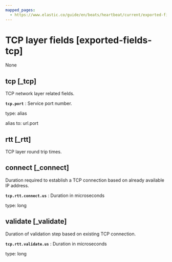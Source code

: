 ```yaml
---
mapped_pages:
  - https://www.elastic.co/guide/en/beats/heartbeat/current/exported-fields-tcp.html
---
```


# TCP layer fields [exported-fields-tcp]

None

## tcp [_tcp]

TCP network layer related fields.

**`tcp.port`**
:   Service port number.

type: alias

alias to: url.port


## rtt [_rtt]

TCP layer round trip times.

## connect [_connect]

Duration required to establish a TCP connection based on already available IP address.

**`tcp.rtt.connect.us`**
:   Duration in microseconds

type: long


## validate [_validate]

Duration of validation step based on existing TCP connection.

**`tcp.rtt.validate.us`**
:   Duration in microseconds

type: long


